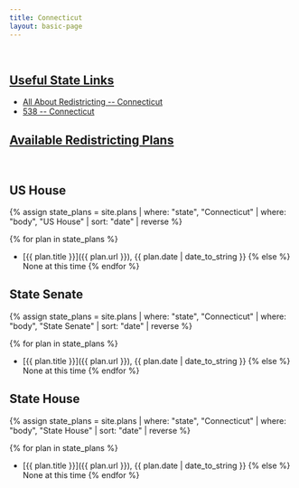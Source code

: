 ```yaml
---
title: Connecticut
layout: basic-page
---
```


<br>

<u>Useful State Links</u>
---

- [All About Redistricting -- Connecticut](https://redistricting.lls.edu/state/connecticut/?cycle=2020&level=Congress&startdate=)
- [538 -- Connecticut](https://projects.fivethirtyeight.com/redistricting-2022-maps/connecticut/)

<u>Available Redistricting Plans</u>
---

<br>

US House
---
{% assign state_plans = site.plans | where: "state", "Connecticut" | where: "body", "US House" | sort: "date" | reverse %}

{% for plan in state_plans %}
- [{{ plan.title }}]({{ plan.url }}), {{ plan.date | date_to_string }}
{% else %}
None at this time
{% endfor %}

State Senate
---
{% assign state_plans = site.plans | where: "state", "Connecticut" | where: "body", "State Senate" | sort: "date" | reverse %}

{% for plan in state_plans %}
- [{{ plan.title }}]({{ plan.url }}), {{ plan.date | date_to_string }}
{% else %}
None at this time
{% endfor %}


State House
---
{% assign state_plans = site.plans | where: "state", "Connecticut" | where: "body", "State House" | sort: "date" | reverse %}

{% for plan in state_plans %}
- [{{ plan.title }}]({{ plan.url }}), {{ plan.date | date_to_string }}
{% else %}
None at this time
{% endfor %}
